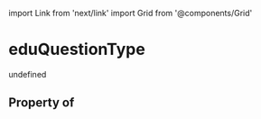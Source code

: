 import Link from 'next/link'
import Grid from '@components/Grid'

# eduQuestionType

undefined

## Property of



